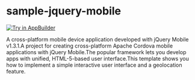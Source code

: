 sample-jquery-mobile
====================
<a href="https://platform.telerik.com/#appbuilder/clone/https%3A%2F%2Fgithub.com%2FIcenium%2Fsample-jquery-mobile" target="_blank"><img src="http://docs.telerik.com/platform/appbuilder/sample-apps/images/try-in-appbuilder.png" alt="Try in AppBuilder" title="Try in AppBuilder" /></a>

A cross-platform mobile device application developed with jQuery Mobile v1.3.1.A project for creating cross-platform Apache Cordova mobile applications with jQuery Mobile.The popular framework lets you develop apps with unified, HTML-5-based user interface.This template shows you how to implement a simple interactive user interface and a geolocation feature.
